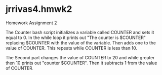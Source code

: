 # jrrivas4.hmwk2
Homework Assignment 2

The Counter bash script initializes a variable called COUNTER and sets it equal to 0.  In the while loop it prints out "The counter is $COUNTER" replacing $COUNTER with the value of the variable.  Then adds one to the value of COUNTER.  This repeats while COUNTER is less than 10.   

The Second part changes the value of COUNTER to 20 and while greater then 10 prints out "counter $COUNTER".  Then it subtracts 1 from the value of COUNTER.
